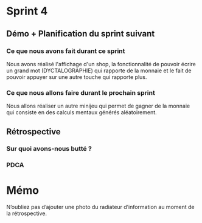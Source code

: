 # Sprint 4

## Démo + Planification du sprint suivant

### Ce que nous avons fait durant ce sprint
Nous avons réalisé l'affichage d'un shop, la fonctionnalité de pouvoir écrire un grand mot (DYCTALOGRAPHIE) qui rapporte de la monnaie et le fait de pouvoir appuyer sur une autre touche qui rapporte plus.

### Ce que nous allons faire durant le prochain sprint
Nous allons réaliser un autre minijeu qui permet de gagner de la monnaie qui consiste en des calculs mentaux générés aléatoirement.

## Rétrospective

### Sur quoi avons-nous butté ?


### PDCA


# Mémo
N’oubliez pas d’ajouter une photo du radiateur d’information au moment de la rétrospective.